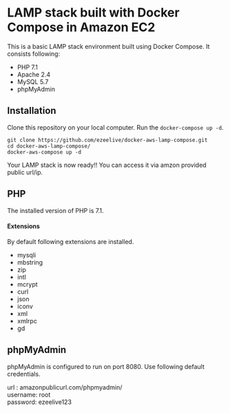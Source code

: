 # LAMP stack built with Docker Compose in Amazon EC2

This is a basic LAMP stack environment built using Docker Compose. It consists following:

* PHP 7.1
* Apache 2.4
* MySQL 5.7
* phpMyAdmin

## Installation

Clone this repository on your local computer. Run the `docker-compose up -d`.

```shell
git clone https://github.com/ezeelive/docker-aws-lamp-compose.git
cd docker-aws-lamp-compose/
docker-aws-compose up -d
```

Your LAMP stack is now ready!! You can access it via amzon provided public url/ip.

## PHP

The installed version of PHP is 7.1.

#### Extensions

By default following extensions are installed.

* mysqli
* mbstring
* zip
* intl
* mcrypt
* curl
* json
* iconv
* xml
* xmlrpc
* gd

## phpMyAdmin

phpMyAdmin is configured to run on port 8080. Use following default credentials.

url : amazonpublicurl.com/phpmyadmin/  
username: root  
password: ezeelive123

